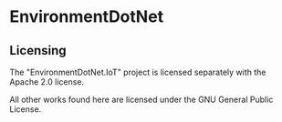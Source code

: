 # EnvironmentDotNet


## Licensing

The "EnvironmentDotNet.IoT" project is licensed separately with the Apache 2.0 license.

All other works found here are licensed under the GNU General Public License.

